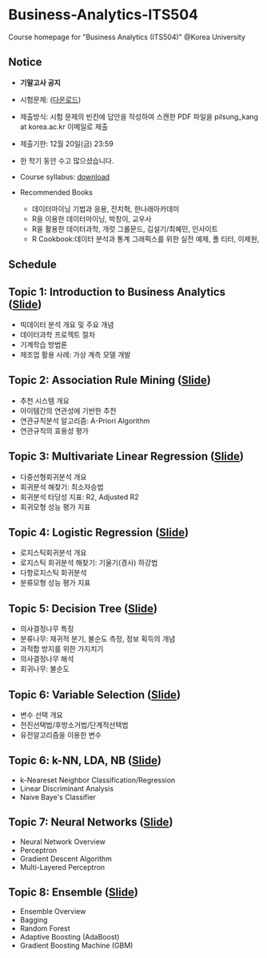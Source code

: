 # Business-Analytics-ITS504
Course homepage for "Business Analytics (ITS504)" @Korea University

## Notice
* **기말고사 공지**
* 시험문제: ([다운로드](https://www.dropbox.com/s/ay700n4cku24omf/2019_%EA%B3%B5%ED%95%99%EB%8C%80%ED%95%99%EC%9B%90_%EB%B9%84%EC%A6%88%EB%8B%88%EC%8A%A4%20%EC%95%A0%EB%84%90%EB%A6%AC%ED%8B%B1%EC%8A%A4_%EA%B8%B0%EB%A7%90%EA%B3%A0%EC%82%AC.pdf?dl=0))
* 제출방식: 시험 문제의 빈칸에 답안을 작성하여 스캔한 PDF 파일을 pilsung_kang at korea.ac.kr 이메일로 제출
* 제출기한: 12월 20일(금) 23:59
* 한 학기 동안 수고 많으셨습니다.

* Course syllabus: [download](https://www.dropbox.com/s/tyqnft9slxh4dz5/2019_2_%EB%B9%84%EC%A6%88%EB%8B%88%EC%8A%A4%20%EC%95%A0%EB%84%90%EB%A6%AC%ED%8B%B1%EC%8A%A4.pdf?dl=0)
* Recommended Books
  * 데이터마이닝 기법과 응용, 전치혁, 한나래아카데미
  * R을 이용한 데이터마이닝, 박창이, 교우사
  * R을 활용한 데이터과학, 개럿 그롤문드, 김설기/최혜민, 인사이트
  * R Cookbook:데이터 분석과 통계 그래픽스를 위한 실전 예제, 폴 티터, 이제원, 

## Schedule
## Topic 1: Introduction to Business Analytics ([Slide](https://www.dropbox.com/s/mzpp6991271unlc/Introduction%20to%20Business%20Analytics.pdf?dl=0))
* 빅데이터 분석 개요 및 주요 개념
* 데이터과학 프로젝트 절차
* 기계학습 방법론
* 제조업 활용 사례: 가상 계측 모델 개발

## Topic 2: Association Rule Mining ([Slide](https://www.dropbox.com/s/odke2w6nedq07lr/02_Association%20Rule%20Mining.pdf?dl=0))
* 추천 시스템 개요
* 아이템간의 연관성에 기반한 추천
* 연관규칙분석 알고리즘: A-Priori Algorithm
* 연관규칙의 효용성 평가

## Topic 3: Multivariate Linear Regression ([Slide](https://www.dropbox.com/s/e692am6l3za61vo/03_Multivariate%20Linear%20Regression.pdf?dl=0))
* 다중선형회귀분석 개요
* 회귀분석 해찾기: 최소자승법
* 회귀분석 타당성 지표: R2, Adjusted R2
* 회귀모형 성능 평가 지표

## Topic 4: Logistic Regression ([Slide](https://www.dropbox.com/s/jk6ds9mb8pc28k7/04_Logistic%20Regression.pdf?dl=0))
* 로지스틱회귀분석 개요
* 로지스틱 회귀분석 해찾기: 기울기(경사) 하강법
* 다항로지스틱 회귀분석
* 분류모형 성능 평가 지표

## Topic 5: Decision Tree ([Slide](https://github.com/pilsung-kang/Business-Analytics-ITS504-/blob/master/05%20Decision%20Tree/05_Decision%20Tree.pdf))
* 의사결정나무 특징
* 분류나무: 재귀적 분기, 불순도 측정, 정보 획득의 개념
* 과적합 방지를 위한 가지치기
* 의사결정나무 해석
* 회귀나무: 불순도 

## Topic 6: Variable Selection ([Slide](https://github.com/pilsung-kang/Business-Analytics-ITS504-/blob/master/06%20Variable%20Selection/06_Variable%20Selection.pdf))
* 변수 선택 개요
* 전진선택법/후방소거법/단계적선택법
* 유전알고리즘을 이용한 변수 

## Topic 6: k-NN, LDA, NB ([Slide](https://github.com/pilsung-kang/Business-Analytics-ITS504-/blob/master/07%20kNN%20LDA%20NB/07_k-NN%20Naive%20Bayes%20LDA.pdf))
* k-Neareset Neighbor Classification/Regression
* Linear Discriminant Analysis
* Naive Baye's Classifier

## Topic 7: Neural Networks ([Slide](https://github.com/pilsung-kang/Business-Analytics-ITS504-/blob/master/08%20Neural%20Networks/08_Neural%20Networks.pdf))
* Neural Network Overview
* Perceptron
* Gradient Descent Algorithm
* Multi-Layered Perceptron

## Topic 8: Ensemble ([Slide](https://github.com/pilsung-kang/Business-Analytics-ITS504-/blob/master/09%20Ensemble/09_Ensemble.pdf))
* Ensemble Overview
* Bagging
* Random Forest
* Adaptive Boosting (AdaBoost)
* Gradient Boosting Machine (GBM)




